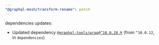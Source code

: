 ```yaml
---
"@graphql-mesh/transform-rename": patch
---
```

dependencies updates:
  - Updated dependency [`@graphql-tools/wrap@^10.0.28` ↗︎](https://www.npmjs.com/package/@graphql-tools/wrap/v/10.0.28) (from `^10.0.12`, in `dependencies`)

